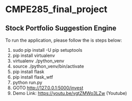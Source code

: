 # CMPE285_final_project
## Stock Portfolio Suggestion Engine
To run the application, please follow the is steps below:
1. sudo pip install -U pip setuptools
2. pip install virtualenv
3. virtualenv ./python_venv
4. source ./python_venv/bin/activate
5. pip install flask
6. pip install flask_wtf
7. python run.py
8. GOTO http://127.0.0.1:5000/invest
9. Demo Link: https://youtu.be/vgtZMWo3LZw (Youtube)
